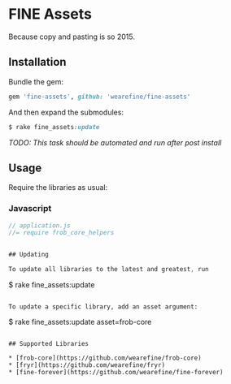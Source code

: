# FINE Assets

Because copy and pasting is so 2015.

## Installation

Bundle the gem:

```ruby
gem 'fine-assets', github: 'wearefine/fine-assets'
```

And then expand the submodules:

```ruby
$ rake fine_assets:update
```

*TODO: This task should be automated and run after post install*

## Usage

Require the libraries as usual:

### Javascript

```javascript
// application.js
//= require frob_core_helpers


## Updating

To update all libraries to the latest and greatest, run

```
$ rake fine_assets:update
```

To update a specific library, add an asset argument: 

```
$ rake fine_assets:update asset=frob-core
```

## Supported Libraries

* [frob-core](https://github.com/wearefine/frob-core)
* [fryr](https://github.com/wearefine/fryr)
* [fine-forever](https://github.com/wearefine/fine-forever)
